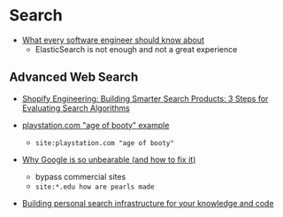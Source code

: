 Search
======

* [What every software engineer should know about](https://scribe.rip/p/what-every-software-engineer-should-know-about-search-27d1df99f80d)
    * ElasticSearch is not enough and not a great experience

Advanced Web Search
-------------------

* [Shopify Engineering: Building Smarter Search Products: 3 Steps for Evaluating Search Algorithms](https://shopify.engineering/evaluating-search-algorithms)

* [playstation.com "age of booty" example](https://www.google.com/search?q=site%3Aplaystation.com+%E2%80%9Cage+of+booty%22)
    * `site:playstation.com "age of booty"`
* [Why Google is so unbearable (and how to fix it)](https://ixns.github.io//lifehacks/computers/internet/2022/05/17/avoid-google-bloatware.html)
    * bypass commercial sites
    * `site:*.edu how are pearls made`

* [Building personal search infrastructure for your knowledge and code](https://beepb00p.xyz/pkm-search.html)